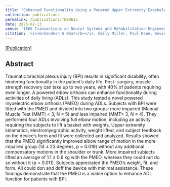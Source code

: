 ```yaml
---
title: "Enhanced Functionality Using a Powered Upper Extremity Exoskeleton in Patients with Brachial Plexus Injuries"
collection: publications
permalink: /publications/TNSRE25
date: 2025-02-13
venue: 'IEEE Transactions on Neural Systems and Rehabilitation Engineering'
citation: '<i><b>Sandesh G Bhat</b></i>, Emily Miller, Paul Kane, Kevin Hollander, Claudio Vignola, Alexander Shin, Thomas Sugar, Kenton Kaufman.'
---
```


[[Publication]](http://DrSGBhat.github.io/files/TNSRE25.pdf)

## Abstract

Traumatic brachial plexus injury (BPI) results in significant disability, often hindering functionality in the patient’s daily life. Post- surgery, muscle strength recovery can take up to two years, with 40% of patients requiring even longer. A powered elbow orthosis can enhance functionality during activities of daily living (ADLs). This study tested a novel powered myoelectric elbow orthosis (PMEO) during ADLs. Subjects with BPI were fitted with the PMEO and divided into two groups: more impaired (Manual Muscle Test (MMT) < 3, N = 5) and less impaired (MMT≤ 3, N = 4). They performed four ADLs involving full elbow motion, including an activity requiring the subjects to lift a basket with weights. Upper extremity kinematics, electromyographic activity, weight lifted, and subject feedback on the device’s form and fit were collected and analyzed. Results showed that the PMEO significantly improved elbow range of motion in the more impaired group (14 ± 23 degrees, p = 0.019) without any additional compensatory motions in the shoulder or trunk. More impaired subjects lifted an average of 1.1 ± 0.6 kg with the PMEO, whereas they could not do so without it (p = 0.011). Subjects appreciated the PMEO’s weight, fit, and form. All could don and doff the device with minimal assistance. These findings demonstrate that the PMEO is a viable option to enhance ADL function for patients with BPI.
